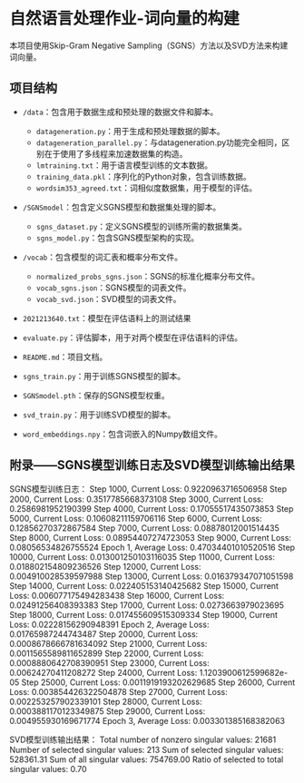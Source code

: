 # 自然语言处理作业-词向量的构建
本项目使用Skip-Gram Negative Sampling（SGNS）方法以及SVD方法来构建词向量。

## 项目结构

- `/data`：包含用于数据生成和预处理的数据文件和脚本。
  - `datageneration.py`：用于生成和预处理数据的脚本。
  - `datageneration_parallel.py`：与datageneration.py功能完全相同，区别在于使用了多线程来加速数据集的构造。
  - `lmtraining.txt`：用于语言模型训练的文本数据。
  - `training_data.pkl`：序列化的Python对象，包含训练数据。
  - `wordsim353_agreed.txt`：词相似度数据集，用于模型的评估。

- `/SGNSmodel`：包含定义SGNS模型和数据集处理的脚本。
  - `sgns_dataset.py`：定义SGNS模型的训练所需的数据集类。
  - `sgns_model.py`：包含SGNS模型架构的实现。

- `/vocab`：包含模型的词汇表和概率分布文件。
  - `normalized_probs_sgns.json`：SGNS的标准化概率分布文件。
  - `vocab_sgns.json`：SGNS模型的词表文件。
  - `vocab_svd.json`：SVD模型的词表文件。

- `2021213640.txt`：模型在评估语料上的测试结果

- `evaluate.py`：评估脚本，用于对两个模型在评估语料的评估。

- `README.md`：项目文档。

- `sgns_train.py`：用于训练SGNS模型的脚本。

- `SGNSmodel.pth`：保存的SGNS模型权重。

- `svd_train.py`：用于训练SVD模型的脚本。

- `word_embeddings.npy`：包含词嵌入的Numpy数组文件。

## 附录——SGNS模型训练日志及SVD模型训练输出结果
SGNS模型训练日志：
Step 1000, Current Loss: 0.9220963716506958
Step 2000, Current Loss: 0.3517785668373108
Step 3000, Current Loss: 0.2586981952190399
Step 4000, Current Loss: 0.17055517435073853
Step 5000, Current Loss: 0.10608211159706116
Step 6000, Current Loss: 0.12856270372867584
Step 7000, Current Loss: 0.08878012001514435
Step 8000, Current Loss: 0.08954407274723053
Step 9000, Current Loss: 0.08056534826755524
Epoch 1, Average Loss: 0.47034401010520516
Step 10000, Current Loss: 0.013001250103116035
Step 11000, Current Loss: 0.018802154809236526
Step 12000, Current Loss: 0.004910028539597988
Step 13000, Current Loss: 0.016379347071051598
Step 14000, Current Loss: 0.022405153140425682
Step 15000, Current Loss: 0.006077175494283438
Step 16000, Current Loss: 0.02491256408393383
Step 17000, Current Loss: 0.0273663979023695
Step 18000, Current Loss: 0.017455609515309334
Step 19000, Current Loss: 0.02228156290948391
Epoch 2, Average Loss: 0.01765987244743487
Step 20000, Current Loss: 0.0008678666781634092
Step 21000, Current Loss: 0.0011565589811652899
Step 22000, Current Loss: 0.0008880642708390951
Step 23000, Current Loss: 0.00624270411208272
Step 24000, Current Loss: 1.1203900612599682e-05
Step 25000, Current Loss: 0.0011919193202629685
Step 26000, Current Loss: 0.003854426322504878
Step 27000, Current Loss: 0.002253257902339101
Step 28000, Current Loss: 0.0003881170123349875
Step 29000, Current Loss: 0.004955930169671774
Epoch 3, Average Loss: 0.003301385168382063

SVD模型训练输出结果：
Total number of nonzero singular values: 21681
Number of selected singular values: 213
Sum of selected singular values: 528361.31
Sum of all singular values: 754769.00
Ratio of selected to total singular values: 0.70